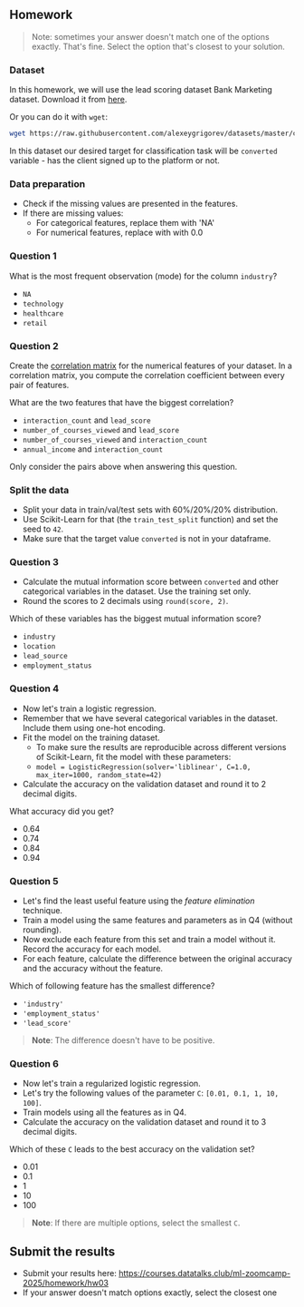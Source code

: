 ## Homework

> Note: sometimes your answer doesn't match one of the options exactly.
> That's fine.
> Select the option that's closest to your solution.

### Dataset

In this homework, we will use the lead scoring dataset Bank Marketing dataset. Download it from [here](https://raw.githubusercontent.com/alexeygrigorev/datasets/master/course_lead_scoring.csv).

Or you can do it with `wget`:

```bash
wget https://raw.githubusercontent.com/alexeygrigorev/datasets/master/course_lead_scoring.csv
```

In this dataset our desired target for classification task will be `converted` variable - has the client signed up to the platform or not.

### Data preparation

* Check if the missing values are presented in the features.
* If there are missing values:
    * For categorical features, replace them with 'NA'
    * For numerical features, replace with with 0.0 

### Question 1

What is the most frequent observation (mode) for the column `industry`?

- `NA`
- `technology`
- `healthcare`
- `retail`

### Question 2

Create the [correlation matrix](https://www.google.com/search?q=correlation+matrix) for the numerical features of your dataset.
In a correlation matrix, you compute the correlation coefficient between every pair of features.

What are the two features that have the biggest correlation?

- `interaction_count` and `lead_score`
- `number_of_courses_viewed` and `lead_score`
- `number_of_courses_viewed` and `interaction_count`
- `annual_income` and `interaction_count`

Only consider the pairs above when answering this question.

### Split the data

- Split your data in train/val/test sets with 60%/20%/20% distribution.
- Use Scikit-Learn for that (the `train_test_split` function) and set the seed to `42`.
- Make sure that the target value `converted` is not in your dataframe.

### Question 3

- Calculate the mutual information score between `converted` and other categorical variables in the dataset. Use the training set only.
- Round the scores to 2 decimals using `round(score, 2)`.

Which of these variables has the biggest mutual information score?

- `industry`
- `location`
- `lead_source`
- `employment_status`

### Question 4

- Now let's train a logistic regression.
- Remember that we have several categorical variables in the dataset. Include them using one-hot encoding.
- Fit the model on the training dataset.
  - To make sure the results are reproducible across different versions of Scikit-Learn, fit the model with these parameters:
  - `model = LogisticRegression(solver='liblinear', C=1.0, max_iter=1000, random_state=42)`
- Calculate the accuracy on the validation dataset and round it to 2 decimal digits.

What accuracy did you get?

- 0.64
- 0.74
- 0.84
- 0.94

### Question 5

- Let's find the least useful feature using the _feature elimination_ technique.
- Train a model using the same features and parameters as in Q4 (without rounding).
- Now exclude each feature from this set and train a model without it. Record the accuracy for each model.
- For each feature, calculate the difference between the original accuracy and the accuracy without the feature.

Which of following feature has the smallest difference?

- `'industry'`
- `'employment_status'`
- `'lead_score'`

> **Note**: The difference doesn't have to be positive.

### Question 6

- Now let's train a regularized logistic regression.
- Let's try the following values of the parameter `C`: `[0.01, 0.1, 1, 10, 100]`.
- Train models using all the features as in Q4.
- Calculate the accuracy on the validation dataset and round it to 3 decimal digits.

Which of these `C` leads to the best accuracy on the validation set?

- 0.01
- 0.1
- 1
- 10
- 100

> **Note**: If there are multiple options, select the smallest `C`.

## Submit the results

- Submit your results here: https://courses.datatalks.club/ml-zoomcamp-2025/homework/hw03
- If your answer doesn't match options exactly, select the closest one
